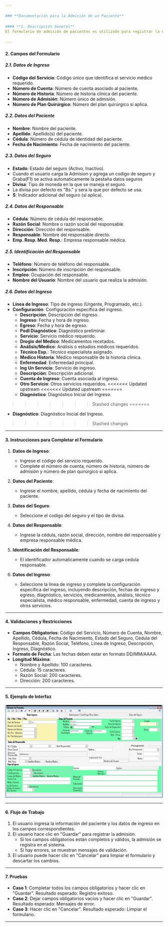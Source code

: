 ```yaml
---

### **Documentación para la Admisión de un Paciente**

#### **1. Descripción General**
El formulario de admisión de pacientes es utilizado para registrar la entrada de un paciente a un centro médico. Este formulario captura información esencial sobre el paciente, el servicio requerido, los datos del seguro y los responsables del paciente.

---
```


#### **2. Campos del Formulario**

##### **2.1. Datos de Ingreso**
- **Código del Servicio**: Código único que identifica el servicio médico requerido.
- **Número de Cuenta**: Número de cuenta asociado al paciente.
- **Número de Historia**: Número de historia clínica del paciente.
- **Número de Admisión**: Número único de admisión.
- **Número de Plan Quirúrgico**: Número del plan quirúrgico si aplica.

##### **2.2. Datos del Paciente**
- **Nombre**: Nombre del paciente.
- **Apellido**: Apellido(s) del paciente.
- **Cédula**: Número de cédula de identidad del paciente.
- **Fecha de Nacimiento**: Fecha de nacimiento del paciente.

##### **2.3. Datos del Seguro**
- **Estado**: Estado del seguro (Activo, Inactivo).
- Cuando el usuario carga la Admision y agrega un codigo de seguro y Graba(F1) se activa automaticamente la pestaña datos seguros
- **Divisa**: Tipo de moneda en la que se maneja el seguro.
- La divisa por defecto es "Bs." y sera la que por defecto se usa.
- **S**: Indicador adicional del seguro (si aplica).

##### **2.4. Datos del Responsable**
- **Cédula**: Número de cédula del responsable.
- **Razón Social**: Nombre o razón social del responsable.
- **Dirección**: Dirección del responsable.
- **Responsable**: Nombre del responsable directo.
- **Emp. Resp. Med. Resp.**: Empresa responsable médica.

##### **2.5. Identificación del Responsable**
- **Teléfono**: Número de teléfono del responsable.
- **Inscripción**: Número de inscripción del responsable.
- **Empleo**: Ocupación del responsable.
- **Nombre del Usuario**: Nombre del usuario que realiza la admisión.

##### **2.6. Datos del Ingreso**
- **Línea de Ingreso**: Tipo de ingreso (Urgente, Programado, etc.).
- **Configuración**: Configuración específica del ingreso.
  - **Descripción**: Descripción del ingreso.
  - **Ingreso**: Fecha y hora de ingreso.
  - **Egreso**: Fecha y hora de egreso.
  - **Podl Diagnóstico**: Diagnóstico preliminar.
  - **Servicio**: Servicio médico requerido.
  - **Drogio del Medico**: Medicamentos recetados.
  - **Análisis/Medico**: Análisis o estudios médicos requeridos.
  - **Técnico Esp.**: Técnico especialista asignado.
  - **Medico Historia**: Médico responsable de la historia clínica.
  - **Enfermedad**: Enfermedad principal.
  - **Ing Un Servicio**: Servicio de ingreso.
  - **Descripción**: Descripción adicional.
  - **Cuenta de Ingreso**: Cuenta asociada al ingreso.
  - **Otro Servicio**: Otros servicios requeridos.
<<<<<<< Updated upstream
<<<<<<< Updated upstream
 =======
  - **Diagnóstico**: Diagnóstico Inicial del Ingreso.
>>>>>>> Stashed changes
=======
  - **Diagnóstico**: Diagnóstico Inicial del Ingreso.
>>>>>>> Stashed changes

---

#### **3. Instrucciones para Completar el Formulario**

1. **Datos de Ingreso**:
   - Ingrese el código del servicio requerido.
   - Complete el número de cuenta, número de historia, número de admisión y número de plan quirúrgico si aplica.

2. **Datos del Paciente**:
   - Ingrese el nombre, apellido, cédula y fecha de nacimiento del paciente.

3. **Datos del Seguro**:
   - Seleccione el codigo del seguro y el tipo de divisa.

4. **Datos del Responsable**:
   - Ingrese la cédula, razón social, dirección, nombre del responsable y empresa responsable médica.

5. **Identificación del Responsable**:
   - El identificador automaticamente cuando se carga cedula responsable.

6. **Datos del Ingreso**:
   - Seleccione la línea de ingreso y complete la configuración específica del ingreso, incluyendo descripción, fechas de ingreso y egreso, diagnóstico, servicios, medicamentos, análisis, técnico especialista, médico responsable, enfermedad, cuenta de ingreso y otros servicios.

---

#### **4. Validaciones y Restricciones**

- **Campos Obligatorios**: Código del Servicio, Número de Cuenta, Nombre, Apellido, Cédula, Fecha de Nacimiento, Estado del Seguro, Cédula del Responsable, Razón Social, Teléfono, Línea de Ingreso, Descripción, Ingreso, Diagnóstico.
- **Formato de Fecha**: Las fechas deben estar en formato DD/MM/AAAA.
- **Longitud Máxima**:
  - Nombre y Apellido: 100 caracteres.
  - Cédula: 15 caracteres.
  - Razón Social: 200 caracteres.
  - Dirección: 200 caracteres.

---

#### **5. Ejemplo de Interfaz**

![Admision Paciente](images/CAdmisionPaciente.JPG)

---

#### **6. Flujo de Trabajo**

1. El usuario ingresa la información del paciente y los datos de ingreso en los campos correspondientes.
2. El usuario hace clic en "Guardar" para registrar la admisión.
   - Si los campos obligatorios están completos y válidos, la admisión se registra en el sistema.
   - Si hay errores, se muestran mensajes de validación.
3. El usuario puede hacer clic en "Cancelar" para limpiar el formulario y descartar los cambios.

---

#### **7. Pruebas**

- **Caso 1**: Completar todos los campos obligatorios y hacer clic en "Guardar". Resultado esperado: Registro exitoso.
- **Caso 2**: Dejar campos obligatorios vacíos y hacer clic en "Guardar". Resultado esperado: Mensajes de error.
- **Caso 3**: Hacer clic en "Cancelar". Resultado esperado: Limpiar el formulario.

---
